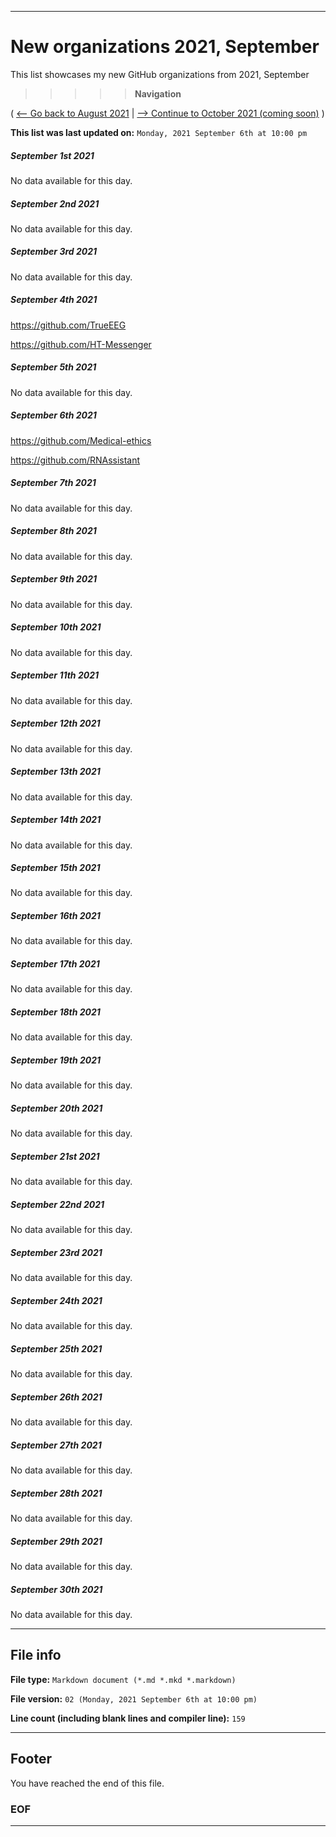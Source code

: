
***

# New organizations 2021, September

This list showcases my new GitHub organizations from 2021, September

> > > > > **Navigation**

( [<-- Go back to August 2021](/NewOrgs/2021/08_August/README.md) | [ --> Continue to October 2021 (coming soon)](/NewOrgs/2021/10_October/README.md) )

**This list was last updated on:** `Monday, 2021 September 6th at 10:00 pm`

<!-- ##### LIST !-->

##### September 1st 2021

No data available for this day.

##### September 2nd 2021

No data available for this day.

##### September 3rd 2021

No data available for this day.

##### September 4th 2021

https://github.com/TrueEEG

https://github.com/HT-Messenger

##### September 5th 2021

No data available for this day.

##### September 6th 2021

https://github.com/Medical-ethics

https://github.com/RNAssistant

##### September 7th 2021

No data available for this day.

##### September 8th 2021

No data available for this day.

##### September 9th 2021

No data available for this day.

##### September 10th 2021

No data available for this day.

##### September 11th 2021

No data available for this day.

##### September 12th 2021

No data available for this day.

##### September 13th 2021

No data available for this day.

##### September 14th 2021

No data available for this day.

##### September 15th 2021

No data available for this day.

##### September 16th 2021

No data available for this day.

##### September 17th 2021

No data available for this day.

##### September 18th 2021

No data available for this day.

##### September 19th 2021

No data available for this day.

##### September 20th 2021

No data available for this day.

##### September 21st 2021

No data available for this day.

##### September 22nd 2021

No data available for this day.

##### September 23rd 2021

No data available for this day.

##### September 24th 2021

No data available for this day.

##### September 25th 2021

No data available for this day.

##### September 26th 2021

No data available for this day.

##### September 27th 2021

No data available for this day.

##### September 28th 2021

No data available for this day.

##### September 29th 2021

No data available for this day.

##### September 30th 2021

No data available for this day.

***

## File info

**File type:** `Markdown document (*.md *.mkd *.markdown)`

**File version:** `02 (Monday, 2021 September 6th at 10:00 pm)`

**Line count (including blank lines and compiler line):** `159`

***

## Footer

You have reached the end of this file.

### EOF

***
